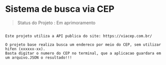 <h1> Sistema de busca via CEP </h1>


> Status do Projeto : Em aprimoramento

```

Este projeto utiliza a API publica do site: https://viacep.com.br/

O projeto base realiza busca um endereco por meio do CEP, sem utilizar hifen (xxxxxx-xx).
Basta digitar o numero do CEP no terminal, que a aplicacao guardara em um arquivo.JSON o resultado!!!
```
